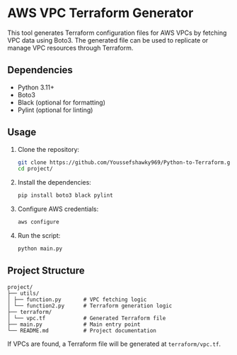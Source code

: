 # AWS VPC Terraform Generator

This tool generates Terraform configuration files for AWS VPCs by fetching VPC data using Boto3. 
The generated file can be used to replicate or manage VPC resources through Terraform.

##  Dependencies

- Python 3.11+
- Boto3
- Black (optional for formatting)
- Pylint (optional for linting)

##  Usage

1. Clone the repository:

    ```bash
    git clone https://github.com/Youssefshawky969/Python-to-Terraform.git
    cd project/
    ```

2. Install the dependencies:

    ```bash
    pip install boto3 black pylint
    ```

3. Configure AWS credentials:

    ```bash
    aws configure
    ```

4. Run the script:

    ```bash
    python main.py
    ```

##  Project Structure
```
project/
├── utils/
│ ├── function.py       # VPC fetching logic
│ └── function2.py      # Terraform generation logic
├── terraform/
│ └── vpc.tf            # Generated Terraform file
├── main.py             # Main entry point
└── README.md           # Project documentation
```

If VPCs are found, a Terraform file will be generated at `terraform/vpc.tf`.
